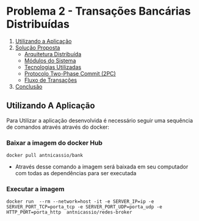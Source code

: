 # Problema 2 - Transações Bancárias Distribuídas 

1. [Utilizando a Aplicação](#utilizando-a-aplicação)
2. [Solução Proposta](#solução-proposta)
    - [Arquitetura Distribuída](#arquitetura-distribuída)
    - [Módulos do Sistema](#módulos-do-sistema)
    - [Tecnologias Utilizadas](#tecnologias-utilizadas)
    - [Protocolo Two-Phase Commit (2PC)](#protocolo-two-phase-commit-2pc)
    - [Fluxo de Transações](#fluxo-de-transações)
3. [Conclusão](#conclusão)

## Utilizando A Aplicação 
Para Utilizar a aplicação desenvolvida é necessário seguir uma sequência de comandos através através do docker:

### Baixar a imagem do docker Hub 

    docker pull antnicassio/bank 

  - Através desse comando a imagem será baixada em seu computador com todas as dependências para ser executada
  
### Executar a imagem 

    docker run  --rm --network=host -it -e SERVER_IP=ip -e SERVER_PORT_TCP=porta_tcp -e SERVER_PORT_UDP=porta_udp -e HTTP_PORT=porta_http  antnicassio/redes-broker
